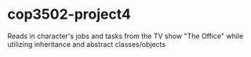 # cop3502-project4
Reads in character's jobs and tasks from the TV show "The Office" while utilizing inheritance and abstract classes/objects
